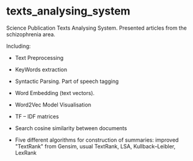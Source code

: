 # texts_analysing_system
Science Publication Texts Analysing System. Presented articles from the schizophrenia area.

Including:

- Text Preprocessing

- KeyWords extraction

- Syntactic Parsing. Part of speech tagging

- Word Embedding (text vectors).

- Word2Vec Model Visualisation

- TF – IDF matrices

- Search cosine similarity between documents

- Five different algorithms for construction of summaries: improved "TextRank" from Gensim, usual TextRank, LSA, Kullback–Leibler, LexRank